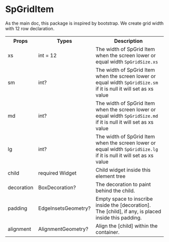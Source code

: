 # SpGridItem

As the main doc, this package is inspired by bootstrap. We create grid width with 12 row declaration.

<table>
  <tr>
    <th>Props</th>
    <th>Types</th>
    <th>Description</th>
  <tr>
  <tr>
    <td>xs</td>
    <td>int = 12</td>
    <td>The width of SpGrid Item when the screen lower or equal width <code>SpGridSize.xs</code></td>
  </tr>
  <tr>
    <td>sm</td>
    <td>int?</td>
    <td>The width of SpGrid Item when the screen lower or equal width <code>SpGridSize.sm</code> if it is null it will set as xs value</td>
  </tr>
  <tr>
    <td>md</td>
    <td>int?</td>
    <td>The width of SpGrid Item when the screen lower or equal width <code>SpGridSize.md</code> if it is null it will set as xs value</td>
  </tr>
  <tr>
    <td>lg</td>
    <td>int?</td>
    <td>The width of SpGrid Item when the screen lower or equal width <code>SpGridSize.lg</code> if it is null it will set as xs value</td>
  </tr>
  <tr>
    <td>child</td>
    <td>required Widget</td>
    <td>Child widget inside this element tree</td>
  </tr>
  <tr>
    <td>decoration</td>
    <td>BoxDecoration?</td>
    <td>The decoration to paint behind the child.</td>
  </tr>
  <tr>
    <td>padding</td>
    <td>EdgeInsetsGeometry?</td>
    <td>Empty space to inscribe inside the [decoration]. The [child], if any, is placed inside this padding.</td>
  </tr>
  <tr>
    <td>alignment</td>
    <td>AlignmentGeometry?</td>
    <td>Align the [child] within the container.</td>
  </tr>
</table>
